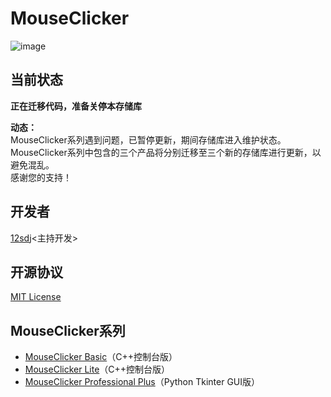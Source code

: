 # MouseClicker  
![image](https://img.shields.io/badge/License-MIT-orange)  
## 当前状态  
**正在迁移代码，准备关停本存储库**  
    
**动态：**  
MouseClicker系列遇到问题，已暂停更新，期间存储库进入维护状态。       
MouseClicker系列中包含的三个产品将分别迁移至三个新的存储库进行更新，以避免混乱。      
感谢您的支持！
## 开发者
  [12sdj](https://github.com/12sdj)<主持开发>  
## 开源协议   
  [MIT License](https://github.com/12sdj/MouseClicker-by-12sdj/blob/main/LICENSE)
## MouseClicker系列
  * [MouseClicker Basic](https://github.com/12sdj/MouseClicker-by-12sdj/tree/main/MouseClicker%20Basic)（C++控制台版）
  * [MouseClicker Lite](https://github.com/12sdj/MouseClicker-by-12sdj/tree/main/MouseClicker%20Lite)（C++控制台版）
  * [MouseClicker Professional Plus](https://github.com/12sdj/MouseClicker-by-12sdj/tree/main/MouseClicker%20PRO%20PLUS)（Python Tkinter GUI版）
